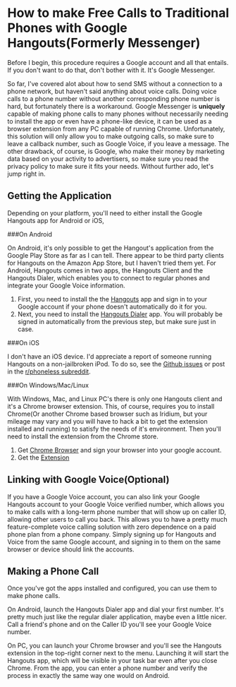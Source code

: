How to make Free Calls to Traditional Phones with Google Hangouts(Formerly Messenger)
=====================================================================================

Before I begin, this procedure requires a Google account and all that entails.
If you don't want to do that, don't bother with it. It's Google Messenger.

So far, I've covered alot about how to send SMS without a connection to a phone
network, but haven't said anything about voice calls. Doing voice calls to a
phone number without another corresponding phone number is hard, but fortunately
there is a workaround. Google Messenger is **uniquely** capable of making phone
calls to many phones without necessarily needing to install the app or even have
a phone-like device, it can be used as a browser extension from any PC capable
of running Chrome. Unfortunately, this solution will only allow you to make
outgoing calls, so make sure to leave a callback number, such as Google Voice,
if you leave a message. The other drawback, of course, is Google, who make their
money by marketing data based on your activity to advertisers, so make sure you
read the privacy policy to make sure it fits your needs. Without further ado,
let's jump right in.

Getting the Application
-----------------------

Depending on your platform, you'll need to either install the Google Hangouts
app for Android or iOS,

###On Android

On Android, it's only possible to get the Hangout's application from the Google
Play Store as far as I can tell. There appear to be third party clients for
Hangouts on the Amazon App Store, but I haven't tried them yet. For Android,
Hangouts comes in two apps, the Hangouts Client and the Hangouts Dialer, which
enables you to connect to regular phones and integrate your Google Voice
information.

  1. First, you need to install the the [Hangouts](https://play.google.com/store/apps/details?id=com.google.android.talk&hl=en)
  app and sign in to your Google account if your phone doesn't automatically do
  it for you.
  2. Next, you need to install the [Hangouts Dialer](https://play.google.com/store/apps/details?id=com.google.android.apps.hangoutsdialer&hl=en)
  app. You will probably be signed in automatically from the previous step, but
  make sure just in case.


###On iOS

I don't have an iOS device. I'd appreciate a report of someone running Hangouts
on a non-jailbroken iPod. To do so, see the [Github issues](https://github.com/phonefree/phonefree.github.io/issues/1)
or post in the [r/phoneless subreddit](https://reddit.com/r/phoneless).

###On Windows/Mac/Linux

With Windows, Mac, and Linux PC's there is only one Hangouts client and it's
a Chrome browser extension. This, of course, requires you to install Chrome(Or
another Chrome based browser such as Iridium, but your mileage may vary and you
will have to hack a bit to get the extension installed and running) to satisfy
the needs of it's environment. Then you'll need to install the extension from
the Chrome store.

  1. Get [Chrome Browser](https://www.google.com/chrome/) and sign your browser
  into your google account.
  2. Get the [Extension](https://chrome.google.com/webstore/detail/google-hangouts/nckgahadagoaajjgafhacjanaoiihapd?hl=en)


Linking with Google Voice(Optional)
-----------------------------------

If you have a Google Voice account, you can also link your Google Hangouts
account to your Google Voice verified number, which allows you to make calls
with a long-term phone number that will show up on caller ID, allowing other
users to call you back. This allows you to have a pretty much feature-complete
voice calling solution with zero dependence on a paid phone plan from a phone
company. Simply signing up for Hangouts and Voice from the same Google account,
and signing in to them on the same browser or device should link the accounts.

Making a Phone Call
-------------------

Once you've got the apps installed and configured, you can use them to make
phone calls.

On Android, launch the Hangouts Dialer app and dial your first number. It's
pretty much just like the regular dialer application, maybe even a little nicer.
Call a friend's phone and on the Caller ID you'll see your Google Voice number.

On PC, you can launch your Chrome browser and you'll see the Hangouts extension
in the top-right corner next to the menu. Launching it will start the Hangouts
app, which will be visible in your task bar even after you close Chrome. From
the app, you can enter a phone number and verify the process in exactly the same
way one would on Android.
